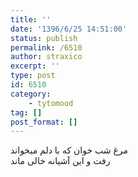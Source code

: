 ```yaml
---
title: ''
date: '1396/6/25 14:51:00'
status: publish
permalink: /6510
author: straxico
excerpt: ''
type: post
id: 6510
category:
    - tytomood
tag: []
post_format: []
---
```

مرغ شب خوان که با دلم میخواند  
رفت و این آشیانه خالی ماند